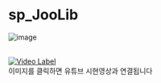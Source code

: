 # sp_JooLib

<img alt="image" src="https://github.com/juyub/sp_JooLib/assets/126839881/7e9052db-7f42-4266-8446-585e1c764598">
<!--
<img width="600" alt="image" src="https://github.com/juyub/sp_JooLib/assets/126839881/750fa2fe-9001-4c84-9dfb-4636ceab3770">
-->
<br><br>

[![Video Label](http://img.youtube.com/vi/kXjXn7fin-g/0.jpg)](https://youtu.be/kXjXn7fin-g)
<br>
이미지를 클릭하면 유튜브 시현영상과 연결됩니다
